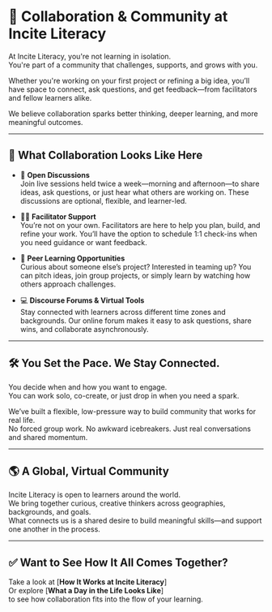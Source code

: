 # 🤝 Collaboration & Community at Incite Literacy  

At Incite Literacy, you're not learning in isolation.  
You're part of a community that challenges, supports, and grows with you.  

Whether you're working on your first project or refining a big idea, you’ll have space to connect, ask questions, and get feedback—from facilitators and fellow learners alike.  

We believe collaboration sparks better thinking, deeper learning, and more meaningful outcomes.

---

## 🔄 What Collaboration Looks Like Here

- 💬 **Open Discussions**  
  Join live sessions held twice a week—morning and afternoon—to share ideas, ask questions, or just hear what others are working on. These discussions are optional, flexible, and learner-led.

- 🧑‍🏫 **Facilitator Support**  
  You’re not on your own. Facilitators are here to help you plan, build, and refine your work. You’ll have the option to schedule 1:1 check-ins when you need guidance or want feedback.

- 🧠 **Peer Learning Opportunities**  
  Curious about someone else’s project? Interested in teaming up? You can pitch ideas, join group projects, or simply learn by watching how others approach challenges.

- 💻 **Discourse Forums & Virtual Tools**  
  Stay connected with learners across different time zones and backgrounds. Our online forum makes it easy to ask questions, share wins, and collaborate asynchronously.

---

## 🛠️ You Set the Pace. We Stay Connected.

You decide when and how you want to engage.  
You can work solo, co-create, or just drop in when you need a spark.  

We’ve built a flexible, low-pressure way to build community that works for real life.  
No forced group work. No awkward icebreakers. Just real conversations and shared momentum.  

---

## 🌎 A Global, Virtual Community  

Incite Literacy is open to learners around the world.  
We bring together curious, creative thinkers across geographies, backgrounds, and goals.  
What connects us is a shared desire to build meaningful skills—and support one another in the process.

---

## ✅ Want to See How It All Comes Together?

Take a look at [**How It Works at Incite Literacy**]  
Or explore [**What a Day in the Life Looks Like**]  
to see how collaboration fits into the flow of your learning.